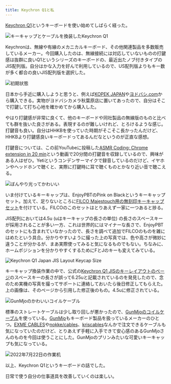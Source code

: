 ```yaml
---
title: Keychron Q1と私
---
```

[Keychron Q1](https://www.keychron.com/products/keychron-q1-qmk-custom-mechanical-keyboard-japan-jis-layout)というキーボードを使い始めてしばらく経った。

![](https://lh3.googleusercontent.com/aoiaqW26Si3dcEgtn-1qiSff7gsBSM8hj7oUyV0o9DYbKaaalvmTHUSgs1H0N2U0jzFa9ap2lg64927ejsohQOfgqPVJIx__fPmQYkwfXmxsbbG0iFI3disy04uXpG6770G-JRmVG7beM_wYcR3KvQc "キーキャップとケーブルを換装したKeychron Q1")

Keychronは、無線や有線のメカニカルキーボード、その他関連製品を多数販売しているメーカー。今回購入したのは、無線接続には対応していないものの打鍵感は抜群に良いQ1というシリーズのキーボードの、最近出たノブ付きタイプのJIS配列版。自分はかな入力を好んで利用しているので、US配列版よりもキー数が多く都合の良いJIS配列版を選択した。

![](https://lh3.googleusercontent.com/Jcga_PWRVfNQrelZTHScfc6MMoXma5dA8ObnKEy6M-Q4QNe_TjToPbkvPji-lYBmczi5Dd-lRbF_C63dpt2Ceq8Z-NyClL42S4ON49AcXorJ3qPM2VBy3pw0_iGX7bAv6RZr4hielJOvZtH5xJLD8VI "初期状態")

日本から手近に購入しようと思うと、例えば[KOPEK JAPAN](https://superkopek.jp/products/keychron-q1knob-us?variant=42638615904496)や[ヨドバシ.com](https://www.yodobashi.com/product/100000001007077436/)から購入できる。実物がヨドバシカメラ秋葉原店に置いてあったので、自分はそこで打鍵して打ち心地を確かめてから購入した。

やはり打鍵感が非常に良くて、他のキーボードや同社製品の無線版のものと比べても群を抜いた良さがある。表現するのが難しいけれど、とろけるような感じ。打鍵音も良い。自分はHHKBを使っていた時期がそこそこ長かったんだけど、HHKBより打鍵感良いキーボードってあるんだなというのが正直な感想。

打鍵音については、この前YouTubeに投稿した[ASMR Coding: Chrome extension in 20 min](https://www.youtube.com/watch?v=B5wdRcv-zQA&t=531s)という動画で20分間の打鍵音を収録しているので、興味がある人はぜひ。Yetiというコンデンサーマイクで録音しているのだけど、イヤホンやヘッドホンで聴くと、実際に打鍵時に耳で聴くものとかなり近い音で聴こえる。

![](https://lh5.googleusercontent.com/2XfRngKHaIgND49Y5ZJDJxDEk_eIzPu7-NfjA-rBKBhoQtHykN6o3AwR53RPTi416oqCFDrqYGRq1FDQWlhgP2YXWzZYx0g-yveCzlks33TKavXkt0aqrhJbWOsW_kodb6-OaAeHJ9K1OKuf4Sfe7To "ぼんやり光ってかわいい")

いま付けているキーキャップは、EnjoyPBTのPink on Blackというキーキャップセット。加えて、足りないところに[FILCO Majestouch用の無刻印キーキャップセット](https://www.amazon.co.jp/dp/B00R1BZ60K)を付けている。FILCOのこのセットはとりあえず一家に一つあると捗る。

JIS配列においては4.5u (uはキーキャップの長さの単位) の長さのスペースキーが採用されることが多い一方、これは世界的にはマイナーな長さで、EnjoyPBTのセットにも含まれていなかったので、長さを調べて追加でFILCOのものを雑にはめたという具合。分かりやすいように撮った上の写真では、色や高さが微妙に違うことが分かるが、まあ実際使ってみると気になるものでもない。ちなみに、ホームポジションを分かりやすくするためにFとJのキーも変えてみている。

![](https://lh5.googleusercontent.com/vDgPQ1PB0dlRJzR0MVOQFeuCw5c8ZWO_Kou6Rgw6Ee34H1w0uiC0eZ8ggDeTLbLvjkqzTQ6m81FfEjoa1An0m7fZxIze4jbv2jktZUC_ioZYgz1Doul_LHHhslxXnuzO1mYnCxSuI0WGY8DI9cD_kEQ "Keychron Q1 Japan JIS Layout Keycap Size")

キーキャップ換装作業の中で、公式の[Keychron Q1 JISのキーレイアウトのページ](https://www.keychron.com/pages/keychron-q1-japan-jis-layout-keycap-size)のスペースキーの長さが誤って6.25uと記載されているのを発見したので、念のため実機の写真を撮ってサポートに連絡しておいたら後日修正してもらえた。上の画像は、そのページから引用した修正後のもの。4.5uに修正されている。

![](https://lh3.googleusercontent.com/T3BTzLOYXO3ij8L6Fuw_qnXvk5P70b9xuap6iPyiYxUZKt-rlfaJGoghLjkypTY8DyDgJjuHiseVnEpQT37oVlLwNkuy40NW_-9RKZQ3OgIRY0fBoLY1tXTBEvtJztDgWww4RC6MUg6wJZ8p2Q9ozU4 "GunMjoのかわいいコイルケーブル")

標準のストレートケーブルは少し取り回しが悪かったので、[GunMjoのコイルケーブル](https://www.amazon.co.jp/dp/B09F5T7LTQ)を使っている。[GunMjo](https://www.gunmjo.com/)もキーボード製品を扱っているメーカーのひとつ。[EXME CABLES](https://exmecables.com/)や[nokke/cables](https://www.nokke-labora.com/)、[kriscables](https://kriscables.com/)なんかで注文できるケーブルも気になっていたのだけど、とりあえず手軽に入手できて安心感のあるGunMjoさんのものを今回は使うことにした。GunMjoのプリンみたいな可愛いキーキャップも気になっている。

![](https://lh3.googleusercontent.com/oabEkFUBaQnppJQKqcC4eYYWnSNNb9JxMozHziT9YD3t9_MYYYewHbNxXE0Gm6Lvo-5VP-KNUyaVHfLqyj58UK2iChqpei_HqgntwmkT3i0VwdoG_tTqMAGB4tD3pCQugxEoTyKx0x1tlmYCHMHwpdU "2022年7月22日の作業机")

以上、Keychron Q1というキーボードの話でした。

日常で使う自分の仕事道具を改善していくのは楽しい。
